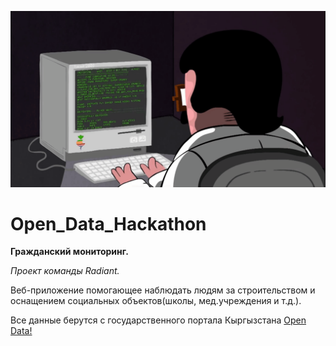 ![](coding.gif)
# Open_Data_Hackathon
__Гражданский мониторинг.__

*Проект команды Radiant.*

Веб-приложение помогающее наблюдать людям за строительством и оснащением социальных объектов(школы, мед.учреждения и т.д.).

Все данные берутся с государственного портала Кыргызстана [Open Data!](http://data.gov.kg)

